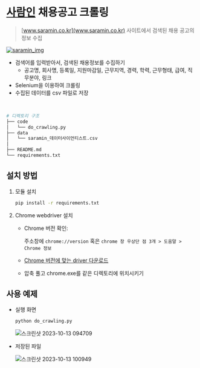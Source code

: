# [사람인](https://www.saramin.co.kr/) 채용공고 크롤링
> [www.saramin.co.kr](www.saramin.co.kr) 사이트에서 검색된 채용 공고의 정보 수집

[![saramin_img](https://github.com/sessac-gcpAI-1st/saramin-repo-1/assets/97524127/60cd28c0-5789-4f5c-8597-bfe74f1099ec)](https://www.saramin.co.kr/)


- 검색어를 입력받아서, 검색된 채용정보를 수집하기
  - 공고명, 회사명, 등록일, 지원마감일, 근무지역, 경력, 학력, 근무형태, 급여, 직무분야, 링크
- Selenium을 이용하여 크롤링
- 수집된 데이터를 csv 파일로 저장

<br>

```bash
# 디렉토리 구조
├── code
│   └── do_crawling.py
├── data
│   └── saramin_데이터사이언티스트.csv
│
├── README.md
└── requirements.txt
``` 

## 설치 방법

1. 모듈 설치

    ```sh
    pip install -r requirements.txt
    ```

2. Chrome webdriver 설치

   - Chrome 버전 확인: 

        주소창에 `chrome://version` 혹은 `chrome 창 우상단 점 3개 > 도움말 > Chrome 정보`

    - [Chrome 버전에 맞는 driver 다운로드](https://chromedriver.chromium.org/downloads)
    
    - 압축 풀고 chrome.exe를 같은 디렉토리에 위치시키기

## 사용 예제

-  실행 화면
    ```sh
    python do_crawling.py
    ```

    ![스크린샷 2023-10-13 094709](https://github.com/sessac-gcpAI-1st/saramin-repo-2/assets/97524127/0d3eff54-26de-46fa-8596-fe47b903f41a)

- 저장된 파일
  
    ![스크린샷 2023-10-13 100949](https://github.com/sessac-gcpAI-1st/saramin-repo-1/assets/97524127/5cfb97f3-4f15-4b95-84e3-94e4626d7c2d)
